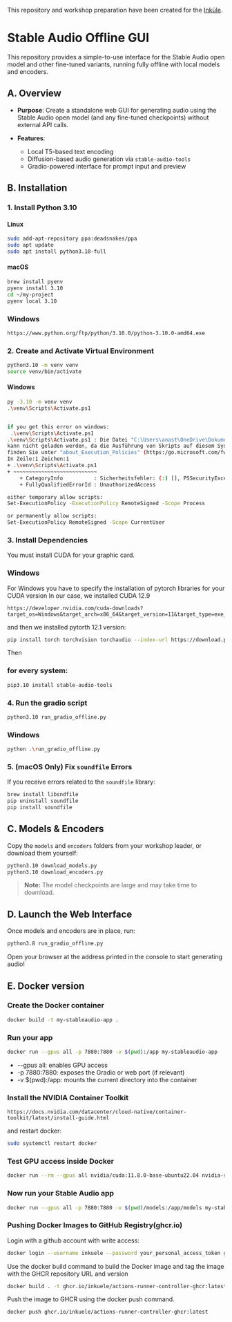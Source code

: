 
This repository and workshop preparation have been created for the [Inküle](https://www.inkuele.de).

# Stable Audio Offline GUI

This repository provides a simple-to-use interface for the Stable Audio open model and other fine-tuned variants, running fully offline with local models and encoders.

## A. Overview

* **Purpose**: Create a standalone web GUI for generating audio using the Stable Audio open model (and any fine-tuned checkpoints) without external API calls.
* **Features**:

  * Local T5-based text encoding
  * Diffusion-based audio generation via `stable-audio-tools`
  * Gradio-powered interface for prompt input and preview

## B. Installation

### 1. Install Python 3.10

#### Linux

```bash
sudo add-apt-repository ppa:deadsnakes/ppa
sudo apt update
sudo apt install python3.10-full
```

#### macOS

```bash
brew install pyenv
pyenv install 3.10
cd ~/my-project
pyenv local 3.10

```
### Windows
```bash
https://www.python.org/ftp/python/3.10.0/python-3.10.0-amd64.exe
```

### 2. Create and Activate Virtual Environment

```bash
python3.10 -m venv venv
source venv/bin/activate
```

#### Windows
```bash
py -3.10 -m venv venv
.\venv\Scripts\Activate.ps1


if you get this error on windows:
 .\venv\Scripts\Activate.ps1
.\venv\Scripts\Activate.ps1 : Die Datei "C:\Users\anast\OneDrive\Dokumente\git\stableaudio\venv\Scripts\Activate.ps1"
kann nicht geladen werden, da die Ausführung von Skripts auf diesem System deaktiviert ist. Weitere Informationen
finden Sie unter "about_Execution_Policies" (https:/go.microsoft.com/fwlink/?LinkID=135170).
In Zeile:1 Zeichen:1
+ .\venv\Scripts\Activate.ps1
+ ~~~~~~~~~~~~~~~~~~~~~~~~~~~
    + CategoryInfo          : Sicherheitsfehler: (:) [], PSSecurityException
    + FullyQualifiedErrorId : UnauthorizedAccess

either temporary allow scripts:
Set-ExecutionPolicy -ExecutionPolicy RemoteSigned -Scope Process

or permanently allow scripts:
Set-ExecutionPolicy RemoteSigned -Scope CurrentUser
```


### 3. Install Dependencies

You must install CUDA for your graphic card.

### Windows

For Windows you have to specify the installation of pytorch libraries for your CUDA version
In our case, we installed CUDA 12.9 
```
https://developer.nvidia.com/cuda-downloads?target_os=Windows&target_arch=x86_64&target_version=11&target_type=exe_local
```
and then we installed pytorth 12.1 version:

```bash
pip install torch torchvision torchaudio --index-url https://download.pytorch.org/whl/cu121
```
Then

### for every system:

```bash
pip3.10 install stable-audio-tools
```

### 4. Run the gradio script

```bash
python3.10 run_gradio_offline.py
```

### Windows
```bash
python .\run_gradio_offline.py
```

### 5. (macOS Only) Fix `soundfile` Errors

If you receive errors related to the `soundfile` library:

```bash
brew install libsndfile
pip uninstall soundfile
pip install soundfile
```

## C. Models & Encoders

Copy the `models` and `encoders` folders from your workshop leader, or download them yourself:

```bash
python3.10 download_models.py
python3.10 download_encoders.py
```

> **Note:** The model checkpoints are large and may take time to download.

## D. Launch the Web Interface

Once models and encoders are in place, run:

```bash
python3.8 run_gradio_offline.py
```

Open your browser at the address printed in the console to start generating audio!


## E. Docker version


### Create the Docker container

```bash
docker build -t my-stableaudio-app .
```

### Run your app 

```bash
docker run --gpus all -p 7880:7880 -v $(pwd):/app my-stableaudio-app
```

- --gpus all: enables GPU access
- -p 7880:7880: exposes the Gradio or web port (if relevant)
- -v $(pwd):/app: mounts the current directory into the container


### Install the NVIDIA Container Toolkit

```
https://docs.nvidia.com/datacenter/cloud-native/container-toolkit/latest/install-guide.html
```

and restart docker:

```bash
sudo systemctl restart docker
```

### Test GPU access inside Docker

```bash
docker run --rm --gpus all nvidia/cuda:11.8.0-base-ubuntu22.04 nvidia-smi
```

### Now run your Stable Audio app

```bash
docker run --gpus all -p 7880:7880 -v $(pwd)/models:/app/models my-stableaudio-app
```

### Pushing Docker Images to GitHub Registry(ghcr.io)

Login with a github account with write access:
```bash
docker login --username inkuele --password your_personal_access_token ghcr.io
```

Use the docker build command to build the Docker image and tag the image with the GHCR repository URL and version
```bash
docker build . -t ghcr.io/inkuele/actions-runner-controller-ghcr:latest              
```

Push the image to GHCR using the docker push command.
```bash
docker push ghcr.io/inkuele/actions-runner-controller-ghcr:latest
```



